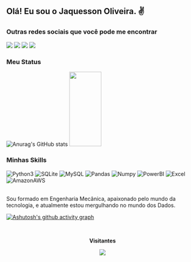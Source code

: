 ## Olá! Eu sou o Jaquesson Oliveira. ✌️

### Outras redes sociais que você pode me encontrar

<div> 
  <a href="https://www.linkedin.com/in/jaquesson-oliveira/" target="_blank"><img src="https://img.shields.io/badge/LinkedIn-0A66C2.svg?style=for-the-badge&logo=LinkedIn&logoColor=white" target="_blank"></a>
  <a href="https://www.kaggle.com/jaquessonoliveira" target="_blank"><img src="https://img.shields.io/badge/Kaggle-20BEFF.svg?style=for-the-badge&logo=Kaggle&logoColor=white" target="_blank"></a>
  <a href = "mailto:jaquessonboliveira@gmail.com"><img src="https://img.shields.io/badge/Gmail-EA4335.svg?style=for-the-badge&logo=Gmail&logoColor=white" target="_blank"></a>
  <a href="https://discord.gg/mbjh9wmU" target="_blank"><img src="https://img.shields.io/badge/Discord-7289DA?style=for-the-badge&logo=discord&logoColor=white" target="_blank"></a> 
  
</div>

### Meu Status

![Anurag's GitHub stats](https://github-readme-stats.vercel.app/api?username=jaquessonoliveira&show_icons=true&theme=dark)
<img width="41%" height="195px" src="https://github-readme-stats.vercel.app/api/top-langs/?username=jaquessonoliveira&layout=compact&hide_border=true&title_color=FFFFFF&text_color=FFFFFF&bg_color=0d1117" />
</div>

### Minhas Skills
<div style="display: inline_block">
  <img align="center" alt="Python3" src="https://img.shields.io/badge/Python-3776AB.svg?style=for-the-badge&logo=Python&logoColor=white" />
  <img align="center" alt="SQLite" src="https://img.shields.io/badge/SQLite-07405E?style=for-the-badge&logo=sqlite&logoColor=white" />
  <img align="center" alt="MySQL" src="https://img.shields.io/badge/MySQL-005C84?style=for-the-badge&logo=mysql&logoColor=white" />
  <img align="center" alt="Pandas" src="https://img.shields.io/badge/pandas-150458.svg?style=for-the-badge&logo=pandas&logoColor=white" />
  <img align="center" alt="Numpy" src="https://img.shields.io/badge/NumPy-013243.svg?style=for-the-badge&logo=NumPy&logoColor=white" />
  <img align="center" alt="PowerBI" src="https://img.shields.io/badge/Power%20BI-F2C811.svg?style=for-the-badge&logo=Power-BI&logoColor=black" />
  <img align="center" alt="Excel" src="https://img.shields.io/badge/Microsoft_Excel-217346?style=for-the-badge&logo=microsoft-excel&logoColor=white" />
  
  <img align="center" alt="AmazonAWS" src="https://img.shields.io/badge/Amazon%20AWS-232F3E.svg?style=for-the-badge&logo=Amazon-AWS&logoColor=white" />
</div><br/>

Sou formado em Engenharia Mecânica, apaixonado pelo mundo da tecnologia, e atualmente estou mergulhando no mundo dos Dados.

[![Ashutosh's github activity graph](https://github-readme-activity-graph.cyclic.app/graph?username=jaquessonoliveira&bg_color=e1e1e1&color=454545&line=000000&point=ffffff&area=true&hide_border=false)](https://github.com/ashutosh00710/github-readme-activity-graph)

<div align="center">
<br><p align="centre"><b>Visitantes</b></p>  
<p align="center"><img align="center" src="https://profile-counter.glitch.me/{jaquessonoliveira}/count.svg" /></p> 
<br>
</div>
